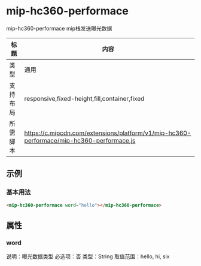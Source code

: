 # mip-hc360-performace

mip-hc360-performace mip栈发送曝光数据

标题|内容
----|----
类型|通用
支持布局|responsive,fixed-height,fill,container,fixed
所需脚本|https://c.mipcdn.com/extensions/platform/v1/mip-hc360-performace/mip-hc360-performace.js

## 示例

### 基本用法
```html
<mip-hc360-performace word="hello"></mip-hc360-performace>
```

## 属性

### word

说明：曝光数据类型
必选项：否
类型：String
取值范围：hello, hi, six

